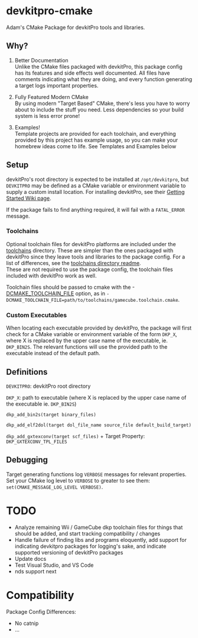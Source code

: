 # devkitpro-cmake
Adam's CMake Package for devkitPro tools and libraries.

## Why?

1. Better Documentation  
Unlike the CMake files packaged with devkitPro, this package config has its features and side effects well documented. All files have comments indicating what they are doing, and every function generating a target logs important properties.

2. Fully Featured Modern CMake  
By using modern "Target Based" CMake, there's less you have to worry about to include the stuff you need. Less dependencies so your build system is less error prone!

3. Examples!  
Template projects are provided for each toolchain, and everything provided by this project has example usage, so you can make your homebrew ideas come to life. See Templates and Examples below

## Setup
devkitPro's root directory is expected to be installed at `/opt/devkitpro`, but `DEVKITPRO` may be defined as a CMake variable or environment variable to supply a custom install location. For installing devkitPro, see their [Getting Started Wiki page](https://devkitpro.org/wiki/Getting_Started).

If the package fails to find anything required, it will fail with a `FATAL_ERROR` message.

### Toolchains
Optional toolchain files for devkitPro platforms are included under the [toolchains](toolchains) directory.
These are simpler than the ones packaged with devkitPro since they leave tools and libraries to the package config.
For a list of differences, see the [toolchains directory readme](toolchains/README.md).  
These are not required to use the package config, the toolchain files included with devkitPro work as well.

Toolchain files should be passed to cmake with the -[DCMAKE_TOOLCHAIN_FILE](https://cmake.org/cmake/help/latest/variable/CMAKE_TOOLCHAIN_FILE.html) option, as in `-DCMAKE_TOOLCHAIN_FILE=path/to/toolchains/gamecube.toolchain.cmake`.

### Custom Executables
When locating each executable provided by devkitPro, the package will first check for a CMake variable or environment 
variable of the form `DKP_X`, where X is replaced by the upper case name of the executable, ie. `DKP_BIN2S`. 
The relevant functions will use the provided path to the executable instead of the default path.

## Definitions
`DEVKITPRO`: devkitPro root directory

`DKP_X`: path to executable (where X is replaced by the upper case name of the executable ie. `DKP_BIN2S`)

`dkp_add_bin2s(target binary_files)`

`dkp_add_elf2dol(target dol_file_name source_file default_build_target)`

`dkp_add_gxtexconv(target scf_files)` + Target Property: `DKP_GXTEXCONV_TPL_FILES`

## Debugging
Target generating functions log `VERBOSE` messages for relevant properties. Set your CMake log level to `VERBOSE` to greater
to see them: `set(CMAKE_MESSAGE_LOG_LEVEL VERBOSE)`.

# TODO
- Analyze remaining Wii / GameCube dkp toolchain files for things that should be added, and start tracking compatibility / changes
- Handle failure of finding libs and programs eloquently, add support for indicating devkitpro packages for logging's sake, and indicate supported versioning of devkitPro packages
- Update docs
- Test Visual Studio, and VS Code
- nds support next

# Compatibility
Package Config Differences:
* No catnip
* ...
